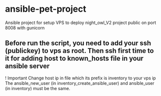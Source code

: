 # ansible-pet-project
Ansible project for setup VPS to deploy night_owl_V2 project public on port 8008 with gunicorn
## Before run the script, you need to add your ssh (publickey) to vps as root. Then ssh first time to it for adding host to known_hosts file in your ansible server
! Important
Change host ip in file which its prefix is inventory to your vps ip
The ansible_new_user (in inventory_create_ansible_user) and ansible_user (in inventory) must be the same.
